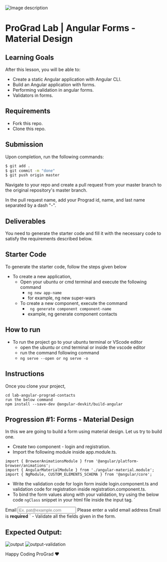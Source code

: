 ![Image description](https://i1.faceprep.in/ProGrad/face-logo-resized.png)

# ProGrad Lab | Angular Forms - Material Design



## Learning Goals

After this lesson, you will be able to:

- Create a static Angular application with Angular CLI.
- Build an Angular application with forms.
- Performing validation in angular forms.
- Validators in forms.

## Requirements

- Fork this repo.
- Clone this repo.

## Submission

Upon completion, run the following commands:

```bash
$ git add .
$ git commit -m "done"
$ git push origin master
```

Navigate to your repo and create a pull request from your master branch to the original repository's master branch.

In the pull request name, add your Prograd id, name, and last name separated by a dash "-".

## Deliverables

You need to generate the starter code and fill it with the necessary code to satisfy the requirements described below.


## Starter Code

To generate the starter code, follow the steps given below

- To create a new application,
    - Open your ubuntu or cmd terminal and execute the following command
      - ```ng new app-name```
      - for example, ng new super-wars
    - To create a new component, execute the command 
      - ``` ng generate component component-name```
      - example, ng generate component contacts
      
## How to run

- To run the project go to your ubuntu terminal or VScode editor
    - open the ubuntu or cmd terminal or inside the vscode editor
    - run the command following command
    - ```ng serve --open or ng serve -o```

## Instructions
Once you clone your project, 
```
cd lab-angular-prograd-contacts
run the below command
npm install --save-dev @angular-devkit/build-angular
```

## Progression #1: Forms - Material Design

In this we are going to build a form using material design. Let us try to build one.

- Create two component - login and registration.
- Import the following module inside app.module.ts.
```
import { BrowserAnimationsModule } from '@angular/platform-browser/animations';
import { AngularMaterialModule } from './angular-material.module';
import { NgModule, CUSTOM_ELEMENTS_SCHEMA } from '@angular/core';
```
- Write the validation code for login form inside login.component.ts and validation code for registration inside registration.component.ts.
- To bind the form values along with your validation, try using the below code `ngClass` snippet in your html file inside the input tag.
`    
<mat-form-field class="example-full-width">
          <mat-label>Email</mat-label>
          <input matInput [formControl]="emailFormControl" [errorStateMatcher]="matcher"
            placeholder="Ex. pat@example.com">
          <mat-error *ngIf="emailFormControl.hasError('email') && !emailFormControl.hasError('required')">
            Please enter a valid email address
          </mat-error>
          <mat-error *ngIf="emailFormControl.hasError('required')">
            Email is <strong>required</strong>
          </mat-error>
        </mat-form-field>
       `
- Validate all the fields given in the form.

## Expected Output:
![output](https://i1.faceprep.in/ProGrad/ts-prograd-community1.JPG)
![output-validation](https://i1.faceprep.in/ProGrad/ts-prograd-community2.JPG)


Happy Coding ProGrad ❤️

